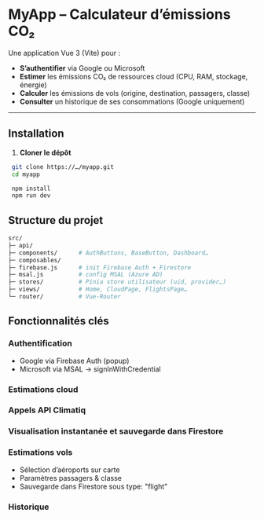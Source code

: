 # MyApp – Calculateur d’émissions CO₂

Une application Vue 3 (Vite) pour :
- **S’authentifier** via Google ou Microsoft
- **Estimer** les émissions CO₂ de ressources cloud (CPU, RAM, stockage, énergie)
- **Calculer** les émissions de vols (origine, destination, passagers, classe)
- **Consulter** un historique de ses consommations (Google uniquement)

---

## Installation

1. **Cloner le dépôt**
  ```bash
   git clone https://…/myapp.git
   cd myapp

   npm install
   npm run dev
  ```



## Structure du projet

```bash
src/
├─ api/
├─ components/      # AuthButtons, BaseButton, Dashboard…
├─ composables/
├─ firebase.js      # init Firebase Auth + Firestore
├─ msal.js          # config MSAL (Azure AD)
├─ stores/          # Pinia store utilisateur (uid, provider…)
├─ views/           # Home, CloudPage, FlightsPage…
└─ router/          # Vue-Router
```

## Fonctionnalités clés

### Authentification

- Google via Firebase Auth (popup)
- Microsoft via MSAL → signInWithCredential


### Estimations cloud

### Appels API Climatiq

### Visualisation instantanée et sauvegarde dans Firestore

### Estimations vols
- Sélection d’aéroports sur carte
- Paramètres passagers & classe
- Sauvegarde dans Firestore sous type: "flight"

### Historique


